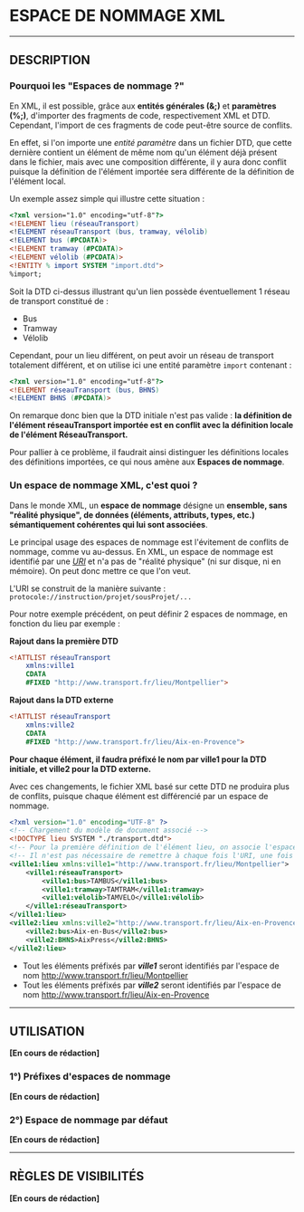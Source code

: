 # ESPACE DE NOMMAGE XML

------------------------------------------------
## DESCRIPTION

### Pourquoi les "Espaces de nommage ?"
En XML, il est possible, grâce aux **entités générales (&;)** et **paramètres (%;)**, d'importer des fragments de code, respectivement XML et DTD.
Cependant, l'import de ces fragments de code peut-être source de conflits.

En effet, si l'on importe une _entité paramètre_ dans un fichier DTD, que cette dernière contient un élément de même nom qu'un élément déjà présent dans le fichier, mais avec une composition différente,
il y aura donc conflit puisque la définition de l'élément importée sera différente de la définition de l'élément local.

Un exemple assez simple qui illustre cette situation :

```dtd
<?xml version="1.0" encoding="utf-8"?>
<!ELEMENT lieu (réseauTransport)
<!ELEMENT réseauTransport (bus, tramway, vélolib)
<!ELEMENT bus (#PCDATA)>
<!ELEMENT tramway (#PCDATA)>
<!ELEMENT vélolib (#PCDATA)>
<!ENTITY % import SYSTEM "import.dtd">
%import;
```
Soit la DTD ci-dessus illustrant qu'un lien possède éventuellement 1 réseau de transport constitué de :
* Bus
* Tramway
* Vélolib

Cependant, pour un lieu différent, on peut avoir un réseau de transport totalement différent, et on utilise ici une entité paramètre `import` contenant :

```dtd
<?xml version="1.0" encoding="utf-8"?>
<!ELEMENT réseauTransport (bus, BHNS)
<!ELEMENT BHNS (#PCDATA)>
```
On remarque donc bien que la DTD initiale n'est pas valide : **la définition de l'élément réseauTransport importée est en conflit avec la définition locale de l'élément RéseauTransport.**

Pour pallier à ce problème, il faudrait ainsi distinguer les définitions locales des définitions importées, ce qui nous amène aux **Espaces de nommage**.

### Un espace de nommage XML, c'est quoi ?

Dans le monde XML, un **espace de nommage** désigne un **ensemble, sans "réalité physique", de données (éléments, attributs, types, etc.) sémantiquement cohérentes qui lui sont associées**.

Le principal usage des espaces de nommage est l'évitement de conflits de nommage, comme vu au-dessus. En XML, un espace de nommage est identifié par une _[URI](https://fr.wikipedia.org/wiki/Uniform_Resource_Identifier)_
et n'a pas de "réalité physique" (ni sur disque, ni en mémoire). On peut donc mettre ce que l'on veut.

L'URI se construit de la manière suivante : `protocole://instruction/projet/sousProjet/...`

Pour notre exemple précédent, on peut définir 2 espaces de nommage, en fonction du lieu par exemple :

**Rajout dans la première DTD**
```dtd
<!ATTLIST réseauTransport
    xmlns:ville1
    CDATA
    #FIXED "http://www.transport.fr/lieu/Montpellier">
```

**Rajout dans la DTD externe**
```dtd
<!ATTLIST réseauTransport
    xmlns:ville2
    CDATA
    #FIXED "http://www.transport.fr/lieu/Aix-en-Provence">
```
 **Pour chaque élément, il faudra préfixé le nom par ville1 pour la DTD initiale, et ville2 pour la DTD externe.**
 
Avec ces changements, le fichier XML basé sur cette DTD ne produira plus de conflits, puisque chaque élément est différencié par un espace de nommage.

```xml
<?xml version="1.0" encoding="UTF-8" ?>
<!-- Chargement du modèle de document associé -->
<!DOCTYPE lieu SYSTEM "./transport.dtd">
<!-- Pour la première définition de l'élément lieu, on associe l'espace de nommage ville1 qui contiendra une URI -->
<!-- Il n'est pas nécessaire de remettre à chaque fois l'URI, une fois suffit afin d'accrocher cette dernière à au préfixe ville1 -->
<ville1:lieu xmlns:ville1="http://www.transport.fr/lieu/Montpellier">
    <ville1:réseauTransport>
        <ville1:bus>TAMBUS</ville1:bus>
        <ville1:tramway>TAMTRAM</ville1:tramway>
        <ville1:vélolib>TAMVELO</ville1:vélolib>
    </ville1:réseauTransport>
</ville1:lieu>
<ville2:lieu xmlns:ville2="http://www.transport.fr/lieu/Aix-en-Provence">
    <ville2:bus>Aix-en-Bus</ville2:bus>
    <ville2:BHNS>AixPress</ville2:BHNS>
</ville2:lieu>
```
* Tout les éléments préfixés par **_ville1_** seront identifiés par l'espace de nom http://www.transport.fr/lieu/Montpellier
* Tout les éléments préfixés par **_ville2_** seront identifiés par l'espace de nom http://www.transport.fr/lieu/Aix-en-Provence

------------------------------------------------
## UTILISATION

**[En cours de rédaction]**

### 1°) Préfixes d'espaces de nommage
**[En cours de rédaction]**

### 2°) Espace de nommage par défaut
**[En cours de rédaction]**

------------------------------------------------
## RÈGLES DE VISIBILITÉS

**[En cours de rédaction]**